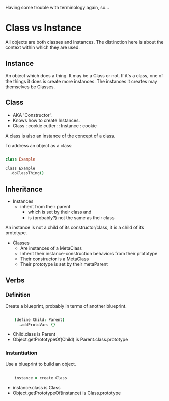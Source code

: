 Having some trouble with terminology again, so...

# Class vs Instance

All objects are both classes and instances. The distinction here is about the
context within which they are used.

## Instance

An object which does a thing. It may be a Class or not. If it's a class, one
of the things it does is create more instances. The instances it creates may
themselves be Classes.

## Class

- AKA 'Constructor'.
- Knows how to create Instances.
- Class : cookie cutter :: Instance : cookie

A class is also an instance of the concept of a class.

To address an object as a class:

```coffee

class Example

Class Example
  .doClassThing()

```

## Inheritance

- Instances
  - inherit from their parent
    - which is set by their class and
    - is (probably?) not the same as their class

An instance is not a child of its constructor/class, it is a child of its
prototype.

- Classes
  - Are instances of a MetaClass
  - Inherit their instance-construction behaviors from their prototype
  - Their constructor is a MetaClass
  - Their prototype is set by their metaParent

## Verbs

### Definition

Create a blueprint, probably in terms of another blueprint.

```coffee

    (define Child: Parent)
      .addProtoVars {}

```

- Child.class is Parent
- Object.getPrototypeOf(Child) is Parent.class.prototype

### Instantiation

Use a blueprint to build an object.

```coffee

    instance = create Class

```

- instance.class is Class
- Object.getPrototypeOf(instance) is Class.prototype

